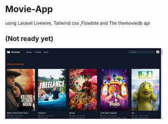 # Movie-App
using Laravel Livewire, Tailwind css ,Flowbite   and The themoviedb api
## (Not ready yet) 
![Movie App](movie_app.png)
